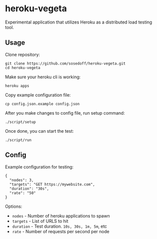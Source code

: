 # heroku-vegeta

Experimental application that utilizes Heroku as a distributed load testing tool.

## Usage

Clone repository:

```
git clone https://github.com/sosedoff/heroku-vegeta.git
cd heroku-vegeta
```

Make sure your heroku cli is working:

```
heroku apps
```

Copy example configuration file:

```
cp config.json.example config.json
```

After you make changes to config file, run setup command:

```
./script/setup
```

Once done, you can start the test:

```
./script/run
```

## Config

Example configuration for testing:

```
{
  "nodes": 3,
  "targets": "GET https://mywebsite.com",
  "duration": "30s",
  "rate": "50"
}
```

Options:

- `nodes` - Number of heroku applications to spawn
- `targets` - List of URLS to hit
- `duration` - Test duration. `10s, 30s, 1m, 5m`, etc
- `rate` - Number of requests per second per node